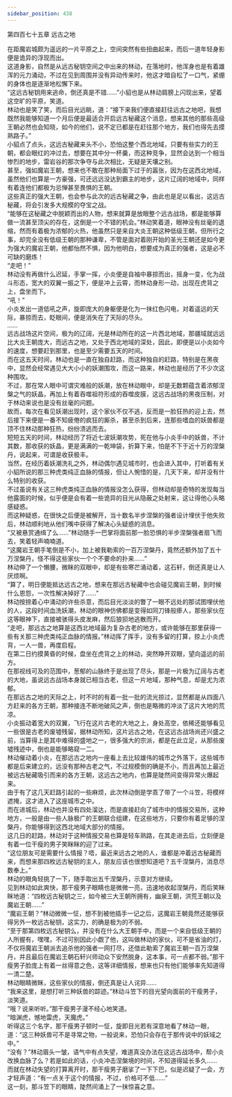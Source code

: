 ```yaml
---
sidebar_position: 438
---
```

 第四百七十五章 远古之地


在距魔岩城颇为遥远的一片平原之上，空间突然有些扭曲起来，而后一道年轻身影便是诡异的浮现而出。  
这道身影，自然是从远古秘钥空间之中出来的林动，在落地时，他浑身也是有着雄浑的元力涌动，不过在见到周围并没有异动传来时，他这才暗自松了一口气，紧绷的身体也是逐渐地松懈下来。  
“这远古秘钥用来逃命，倒还真是不错……”小貂也是从林动肩膀上闪现出来，望着这空旷的平原，笑道。  
林动也是笑了笑，而后目光远眺，道：“接下来我们便直接赶往远古之地吧，我想既然我能够知道一个月后便是最适合开启远古秘藏这个消息，想来其他的那些高级王朝必然也会知晓，如今的他们，说不定已都是在赶往那个地方，我们也得先去摸熟路子。”  
小貂点了点头，这远古秘藏来头不小，恐怕这整个西北地域，只要有些实力的王朝，都会眼红的冲过去，想要在其中分一杯羹，而这种竞争，显然会达到一个相当惨烈的地步，雷岩谷的那次争夺与此次相比，无疑是天壤之别。  
甚至，强如魔岩王朝，想来也不敢在那种局面下过于的嚣张，因为在这西北地域，虽然他们也算是一方豪强，可还远远没达到霸主的地步，这片辽阔的地域中，同样有着连他们都极为忌惮甚至畏惧的王朝。  
这些真正的强大王朝，也会参与此次的远古秘藏之争，由此也是足以看出，这远古秘藏，将会引发多大规模的夺宝之战。  
“能够在这秘藏之中脱颖而出的人物，想来就算是放眼整个远古战场，都是能够算做一流甚至顶尖的存在，这倒是一个不错的机会。”林动笑着道，眼神没有丝毫的退缩，然而有着极为浓郁的火热，他虽然只是来自大炎王朝这种低级王朝，但所行之事，却完全没有低级王朝的那种谦卑，不管是面对着刚开始的圣光王朝还是如今更为强大的魔岩王朝，他都怡然不惧，因为他明白，想要成为真正的强者，这是必不可缺的磨炼！  
“走吧！”  
林动没有再做什么迟延，手掌一挥，小炎便是自袖中暴掠而出，摇身一变，化为战斗形态，宽大的双翼一振之下，便是冲上云霄，而林动身形一动，出现在虎背之上，盘坐而下。  
“吼！”  
小炎发出一道低吼之声，旋即庞大的身躯便是化为一抹红色闪电，对着遥远的天际，暴掠而去，眨眼间，便是消失在了天际的尽头。  
……  
远古战场这片空间，极为的辽阔，光是林动所在的这一片西北地域，那疆域就远远比大炎王朝庞大，而远古之地，又处于西北地域的深处，因此，即便是以小炎如今的速度，想要赶到那里，也是至少需要五天的时间。  
而在这五天时间，林动也是一直在独自赶路，而这种独自的赶路，特别是在黑夜中，显然会经常遇见大大小小的妖潮围攻，而这一路来，林动也是经历了不少次这种围攻。  
不过，那在常人眼中可谓灾难般的妖潮，放在林动眼中，却是无数颗蕴含着浓郁涅槃之气的妖晶，再加上有着吞噬祖符形成的吞噬皮膜，这远古战场的黑夜压制，对于林动来说也是没有丝毫的问题。  
故而，每次在看见妖潮出现时，这个家伙不仅不逃，反而是一脸狂热的迎上去，然后接下来便是一番不知疲倦的疯狂的厮杀，甚至杀到后来，连那些嗜血的妖兽都是顶不住林动那种狂热，纷纷溃逃而去。  
短短五天的时间，林动经历了将近七波妖潮攻势，死在他与小炎手中的妖兽，不计其数，那收获的妖晶，更是满满的一乾坤袋，折算下来，怕是不下于近十万的涅槃丹，说起来，可谓是收获极丰。  
当然，在经历着妖潮洗礼之外，林动偶尔遇见城市时，也会进入其中，打听着有关小貂所说的那三种虎类纯正血脉的情报，但让人惋惜的是，几天下来，却并没有什么特别的收获。  
不过虽说有关这三种虎类纯正血脉的情报没怎么获得，但林动却是奇特的发现每当他露面的时候，似乎便是会有着一些诡异的目光从隐蔽之处射来，这让得他心头略感疑惑。  
而这种疑惑，在很快之后便是被解开，当十数名半步涅槃的强者设计埋伏于他失败后，林动顺利地从他们嘴中获得了解决心头疑惑的消息。  
“又被悬赏通缉了么……”林动随手一巴掌将面前那一脸恐惧的半步涅槃强者扇飞而去，笑着轻声喃喃道。  
“这魔岩王朝手笔倒是不小，加上被我勒索的一百万涅槃丹，竟然还额外加了五十万涅槃丹，怪不得这些家伙一个个不要命的扑来……”  
林动伸了一个懒腰，微眯的双眼中，却是有些寒芒涌动着，这石轩，倒还真是让人厌烦啊。  
“算了，明日便能抵达远古之地，想来在那远古秘藏中也会碰见魔岩王朝，到时候什么恩怨，一次性解决掉好了……”  
林动按捺着心中涌动的许些杀意，而后目光淡淡的瞥了一眼不远处的那试图埋伏他的人，这段时间血洗妖潮，林动的眼神仿佛都是变得如同刀锋般瘆人，那些家伙在这等眼神下，直接被骇得头皮发麻，然后狼狈地逃散而开。  
“走吧，那远古之地算是这西北地域最为复杂古老的地方，或许能够在那里获得一些有关那三种虎类纯正血脉的情报。”林动挥了挥手，没有多留的打算，掠上小炎虎背，一人一兽，再度启程。  
在第二日约摸黄昏的时候，盘坐在虎背之上的林动，突然睁开双眼，望向遥远的前方。  
在那视线可及的范围中，葱郁的山脉终于是出现了尽头，那是一片极为辽阔与古老的大地，虽说远古战场本身就已相当古老，但这一片地域，那种气息，却是尤为浓郁。  
在那远古之地的天际之上，时不时的有着一批一批的流光掠过，显然都是从四面八方赶来的各方王朝，那种接连不断地破风之声，倒也是略微的冲淡了这片大地的荒凉。  
小炎振动着宽大的双翼，飞行在这片古老的大地之上，身处高空，依稀还能够看见一些很是古老的废墟残留，据林动所知，这片远古之地，在这远古战场尚还兴盛之前，当算得上是其中难得的盛地之一，很多强大的宗派，都是在此立足，从那些废墟残迹中，倒也是能够略窥一二。  
林动催动着小炎，在那远古之地内一座看上去比较雄伟的城市之外落下，这些城市都是后来建立的，远没有那种古老之气，不过规模倒的确是不小，而且再加上最近被远古秘藏吸引而来的各方王朝，这远古之地内，也算是陡然间变得异常火爆起来。  
由于有了这几天赶路引起的一些麻烦，此次林动倒是学乖了带了一个斗笠，将模样遮掩，这才进入了这座城市之中。  
而在进城后，林动也并没有四处溜达，而是直接赶向了城市中的情报交易所，这种地方，一般是由一些人脉极广的王朝联合组建，在这些地方，只要你有着足够的涅槃丹，你能够得到这西北地域大部分的情报。  
这几日的赶路，林动对于这种情报交易也算是轻车熟路，在其走进去后，立刻便是有着一位干瘦的男子笑眯眯的迎了过来。  
“这位朋友可是需要什么情报？唔，最近来远古之地的人，谁都是冲着远古秘藏而来，而想来那四枚远古秘钥的主人，朋友应该也很想知道吧？五千涅槃丹，消息尽数奉上。”  
林动的眼角轻挑了一下，随手取出五千涅槃丹，示意对方继续。  
见到林动如此爽快，那干瘦男子眼睛也是微微一亮，迅速地收起涅槃丹，而后笑眯眯地道：“四枚远古秘钥之三，如今被三大王朝所拥有，幽泉王朝，洪荒王朝以及魔岩王朝……”  
“魔岩王朝？”林动微微一怔，想不到被他插手一记之后，这魔岩王朝竟然还能够获得另外一枚远古秘钥，这实力，的确是极为的不弱。  
“至于那第四枚远古秘钥么，并没有在什么大王朝手中，而是一个来自低级王朝的人所握有，嘿嘿，不过可别因此小觑了他，这叫做林动的家伙，可不是省油的灯，不仅将魔岩王朝派去追杀他的强者一网打尽，还借此勒索了魔岩王朝一百万涅槃丹，并且最后在魔岩王朝石轩兴师动众下安然脱身，这本事，可一点都不弱。”那干瘦男子脸庞上有着一丝得意之色，这等详细情报，想来也只有他们能够率先知道得一清二楚。  
林动眼睛微眯，这些家伙的情报，倒还真是让人诧异……  
“我来这里，是想打听三种妖兽的踪迹。”林动斗笠下的目光望向面前的干瘦男子，淡笑道。  
“哦？说来听听。”那干瘦男子漫不经心地笑道。  
“暗渊虎，憾地雷虎，天魔虎。”  
听得这三个名字，那干瘦男子顿时一怔，旋即目光若有深意地看了林动一眼，道：“这三种妖兽可不是寻常之物，一般说来，恐怕只会存在于那传说中的妖域之中。”  
“没有？”林动眉头一皱，语气中有点失望，难道真没办法在这远古战场中，帮小炎改换血脉了么？若是如此的话，小炎冲击涅槃境的时间，不知道得延长多久……  
而就在林动失望的打算离开时，那干瘦男子磨挲了一下下巴，似是迟疑了一会，方才轻声道：“有一点关于这个的情报，不过，价格可不低……”  
这一刻，那斗笠下的眼睛，陡然间涌上了一抹惊喜之意。  
  
  
